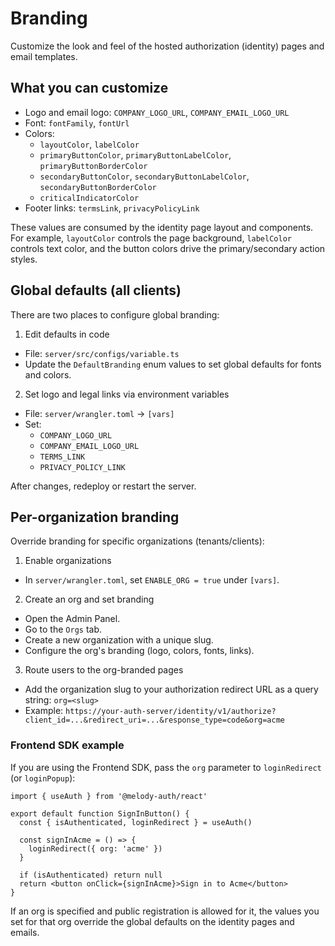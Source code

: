# Branding

Customize the look and feel of the hosted authorization (identity) pages and email templates.

## What you can customize
- Logo and email logo: `COMPANY_LOGO_URL`, `COMPANY_EMAIL_LOGO_URL`
- Font: `fontFamily`, `fontUrl`
- Colors:
  - `layoutColor`, `labelColor`
  - `primaryButtonColor`, `primaryButtonLabelColor`, `primaryButtonBorderColor`
  - `secondaryButtonColor`, `secondaryButtonLabelColor`, `secondaryButtonBorderColor`
  - `criticalIndicatorColor`
- Footer links: `termsLink`, `privacyPolicyLink`

These values are consumed by the identity page layout and components. For example, `layoutColor` controls the page background, `labelColor` controls text color, and the button colors drive the primary/secondary action styles.

## Global defaults (all clients)
There are two places to configure global branding:

1) Edit defaults in code
- File: `server/src/configs/variable.ts`
- Update the `DefaultBranding` enum values to set global defaults for fonts and colors.

2) Set logo and legal links via environment variables
- File: `server/wrangler.toml` → `[vars]`
- Set:
  - `COMPANY_LOGO_URL`
  - `COMPANY_EMAIL_LOGO_URL`
  - `TERMS_LINK`
  - `PRIVACY_POLICY_LINK`

After changes, redeploy or restart the server.

## Per-organization branding
Override branding for specific organizations (tenants/clients):

1) Enable organizations
- In `server/wrangler.toml`, set `ENABLE_ORG = true` under `[vars]`.

2) Create an org and set branding
- Open the Admin Panel.
- Go to the `Orgs` tab.
- Create a new organization with a unique slug.
- Configure the org's branding (logo, colors, fonts, links).

3) Route users to the org-branded pages
- Add the organization slug to your authorization redirect URL as a query string: `org=<slug>`
- Example: `https://your-auth-server/identity/v1/authorize?client_id=...&redirect_uri=...&response_type=code&org=acme`

### Frontend SDK example

If you are using the Frontend SDK, pass the `org` parameter to `loginRedirect` (or `loginPopup`):

```tsx
import { useAuth } from '@melody-auth/react'

export default function SignInButton() {
  const { isAuthenticated, loginRedirect } = useAuth()

  const signInAcme = () => {
    loginRedirect({ org: 'acme' })
  }

  if (isAuthenticated) return null
  return <button onClick={signInAcme}>Sign in to Acme</button>
}
```

If an org is specified and public registration is allowed for it, the values you set for that org override the global defaults on the identity pages and emails.
